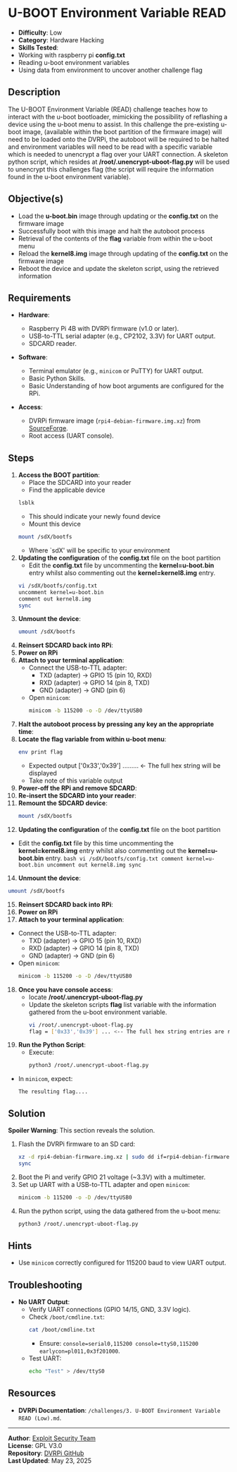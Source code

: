 # U-BOOT Environment Variable READ

- **Difficulty**: Low
- **Category**: Hardware Hacking
- **Skills Tested**:
-   Working with raspberry pi **config.txt**
-   Reading u-boot environment variables
-   Using data from environment to uncover another challenge flag

## Description
The U-BOOT Environment Variable (READ) challenge teaches how to interact with the u-boot bootloader, mimicking the possibility of reflashing a device using the u-boot menu to assist. In this challenge the pre-existing u-boot image, (available within the boot partition of the firmware image) will need to be loaded onto the DVRPi, the autoboot will be required to be halted and environment variables will need to be read with a specific variable which is needed to unencrypt a flag over your UART connection. A skeleton python script, which resides at **/root/.unencrypt-uboot-flag.py** will be used to unencrypt this challenges flag (the script will require the information found in the u-boot environment variable).

## Objective(s)
- Load the **u-boot.bin** image through updating or the **config.txt** on the firmware image
- Successfully boot with this image and halt the autoboot process
- Retrieval of the contents of the **flag** variable from within the u-boot menu
- Reload the **kernel8.img** image through updating of the **config.txt** on the firmware image
- Reboot the device and update the skeleton script, using the retrieved information

## Requirements
- **Hardware**:
  - Raspberry Pi 4B with DVRPi firmware (v1.0 or later).
  - USB-to-TTL serial adapter (e.g., CP2102, 3.3V) for UART output.
  - SDCARD reader.

- **Software**:
  - Terminal emulator (e.g., `minicom` or PuTTY) for UART output.
  - Basic Python Skills.
  - Basic Understanding of how boot arguments are configured for the RPi.
- **Access**:
  - DVRPi firmware image (`rpi4-debian-firmware.img.xz`) from [SourceForge](https://sourceforge.net/projects/dvrpi/files/firmware/rpi4-debian-firmware.img.xz/download).
  - Root access (UART console).

## Steps
1. **Access the BOOT partition**:
   - Place the SDCARD into your reader
   - Find the applicable device
    ```bash
    lsblk
    ```
    - This should indicate your newly found device
    - Mount this device
    ```bash
    mount /sdX/bootfs
    ```
    - Where `sdX' will be specific to your environment
3. **Updating the configuration** of the **config.txt** file on the boot partition
   - Edit the **config.txt** file by uncommenting the **kernel=u-boot.bin** entry whilst also commenting out the **kernel=kernel8.img** entry.
    ```bash
    vi /sdX/bootfs/config.txt
    uncomment kernel=u-boot.bin
    comment out kernel8.img
    sync
    ```
4. **Unmount the device**:
   ```bash
   umount /sdX/bootfs
   ```
5. **Reinsert SDCARD back into RPi**:
6. **Power on RPi**
7. **Attach to your terminal application**:
   - Connect the USB-to-TTL adapter:
     - TXD (adapter) → GPIO 15 (pin 10, RXD)
     - RXD (adapter) → GPIO 14 (pin 8, TXD)
     - GND (adapter) → GND (pin 6)
   - Open `minicom`:
     ```bash
     minicom -b 115200 -o -D /dev/ttyUSB0
     ```
8. **Halt the autoboot process by pressing any key an the appropriate time**:
9. **Locate the flag variable from within u-boot menu**:
    ```bash
    env print flag
    ```
    - Expected output ['0x33','0x39'] ......... <- The full hex string will be displayed
    - Take note of this variable output
10. **Power-off the RPi and remove SDCARD**:
11. **Re-insert the SDCARD into your reader**:
12. **Remount the SDCARD device**:
    ```bash
    mount /sdX/bootfs
    ```
13. **Updating the configuration** of the **config.txt** file on the boot partition
   - Edit the **config.txt** file by this time uncommenting the **kernel=kernel8.img** entry whilst also commenting out the **kernel=u-boot.bin** entry.
    ```bash
    vi /sdX/bootfs/config.txt
    comment kernel=u-boot.bin
    uncomment out kernel8.img
    sync
    ```
14. **Unmount the device**:
   ```bash
   umount /sdX/bootfs
   ```
15. **Reinsert SDCARD back into RPi**:
16. **Power on RPi**
17. **Attach to your terminal application**:
   - Connect the USB-to-TTL adapter:
     - TXD (adapter) → GPIO 15 (pin 10, RXD)
     - RXD (adapter) → GPIO 14 (pin 8, TXD)
     - GND (adapter) → GND (pin 6)
   - Open `minicom`:
     ```bash
     minicom -b 115200 -o -D /dev/ttyUSB0
     ```
18. **Once you have console access**:
    - locate **/root/.unencrypt-uboot-flag.py**
    - Update the skeleton scripts **flag** list variable with the information gathered from the u-boot environment variable.
      ```bash
      vi /root/.unencrypt-uboot-flag.py
      flag = ['0x33','0x39'] ... <-- The full hex string entries are required here.
19. **Run the Python Script**:
    - Execute:
      ```bash
      python3 /root/.unencrypt-uboot-flag.py
      ```
   - In `minicom`, expect:
     ```
     The resulting flag.... 
     ```

## Solution
**Spoiler Warning**: This section reveals the solution.

1. Flash the DVRPi firmware to an SD card:
   ```bash
   xz -d rpi4-debian-firmware.img.xz | sudo dd if=rpi4-debian-firmware.img of=/dev/sdX bs=4M status=progress
   sync
   ```
2. Boot the Pi and verify GPIO 21 voltage (~3.3V) with a multimeter.
3. Set up UART with a USB-to-TTL adapter and open `minicom`:
   ```bash
   minicom -b 115200 -o -D /dev/ttyUSB0
   ```
4. Run the python script, using the data gathered from the u-boot menu:
   ```bash
   python3 /root/.unencrypt-uboot-flag.py
   ```

## Hints
- Use `minicom` correctly configured for 115200 baud to view UART output.

## Troubleshooting
- **No UART Output**:
  - Verify UART connections (GPIO 14/15, GND, 3.3V logic).
  - Check `/boot/cmdline.txt`:
    ```bash
    cat /boot/cmdline.txt
    ```
    - Ensure: `console=serial0,115200 console=ttyS0,115200 earlycon=pl011,0x3f201000`.
  - Test UART:
    ```bash
    echo "Test" > /dev/ttyS0
    ```

## Resources
- **DVRPi Documentation**: `/challenges/3. U-BOOT Environment Variable READ (Low).md`.
  
---

**Author**: [Exploit Security Team](https://www.exploitsecurity.io)  
**License**: GPL V3.0  
**Repository**: [DVRPi GitHub](https://github.com/exploitsecurityio/DVRPi)  
**Last Updated**: May 23, 2025
